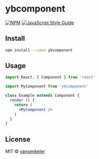 # ybcomponent

> 

[![NPM](https://img.shields.io/npm/v/ybcomponent.svg)](https://www.npmjs.com/package/ybcomponent) [![JavaScript Style Guide](https://img.shields.io/badge/code_style-standard-brightgreen.svg)](https://standardjs.com)

## Install

```bash
npm install --save ybcomponent
```

## Usage

```jsx
import React, { Component } from 'react'

import MyComponent from 'ybcomponent'

class Example extends Component {
  render () {
    return (
      <MyComponent />
    )
  }
}
```

## License

MIT © [yansenkeler](https://github.com/yansenkeler)
